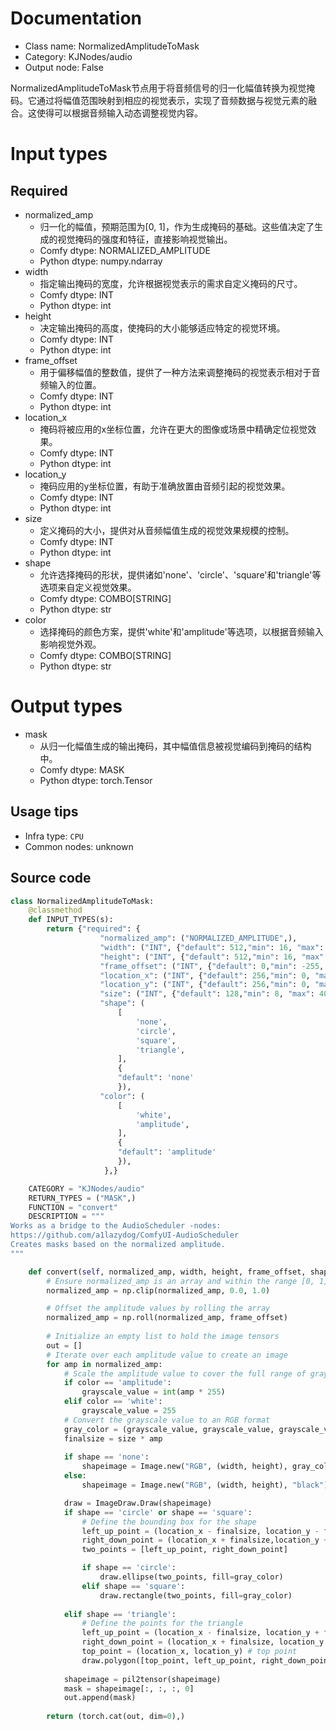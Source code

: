 
# Documentation
- Class name: NormalizedAmplitudeToMask
- Category: KJNodes/audio
- Output node: False

NormalizedAmplitudeToMask节点用于将音频信号的归一化幅值转换为视觉掩码。它通过将幅值范围映射到相应的视觉表示，实现了音频数据与视觉元素的融合。这使得可以根据音频输入动态调整视觉内容。

# Input types
## Required
- normalized_amp
    - 归一化的幅值，预期范围为[0, 1]，作为生成掩码的基础。这些值决定了生成的视觉掩码的强度和特征，直接影响视觉输出。
    - Comfy dtype: NORMALIZED_AMPLITUDE
    - Python dtype: numpy.ndarray
- width
    - 指定输出掩码的宽度，允许根据视觉表示的需求自定义掩码的尺寸。
    - Comfy dtype: INT
    - Python dtype: int
- height
    - 决定输出掩码的高度，使掩码的大小能够适应特定的视觉环境。
    - Comfy dtype: INT
    - Python dtype: int
- frame_offset
    - 用于偏移幅值的整数值，提供了一种方法来调整掩码的视觉表示相对于音频输入的位置。
    - Comfy dtype: INT
    - Python dtype: int
- location_x
    - 掩码将被应用的x坐标位置，允许在更大的图像或场景中精确定位视觉效果。
    - Comfy dtype: INT
    - Python dtype: int
- location_y
    - 掩码应用的y坐标位置，有助于准确放置由音频引起的视觉效果。
    - Comfy dtype: INT
    - Python dtype: int
- size
    - 定义掩码的大小，提供对从音频幅值生成的视觉效果规模的控制。
    - Comfy dtype: INT
    - Python dtype: int
- shape
    - 允许选择掩码的形状，提供诸如'none'、'circle'、'square'和'triangle'等选项来自定义视觉效果。
    - Comfy dtype: COMBO[STRING]
    - Python dtype: str
- color
    - 选择掩码的颜色方案，提供'white'和'amplitude'等选项，以根据音频输入影响视觉外观。
    - Comfy dtype: COMBO[STRING]
    - Python dtype: str

# Output types
- mask
    - 从归一化幅值生成的输出掩码，其中幅值信息被视觉编码到掩码的结构中。
    - Comfy dtype: MASK
    - Python dtype: torch.Tensor


## Usage tips
- Infra type: `CPU`
- Common nodes: unknown


## Source code
```python
class NormalizedAmplitudeToMask:
    @classmethod
    def INPUT_TYPES(s):
        return {"required": {
                    "normalized_amp": ("NORMALIZED_AMPLITUDE",),
                    "width": ("INT", {"default": 512,"min": 16, "max": 4096, "step": 1}),
                    "height": ("INT", {"default": 512,"min": 16, "max": 4096, "step": 1}),
                    "frame_offset": ("INT", {"default": 0,"min": -255, "max": 255, "step": 1}),
                    "location_x": ("INT", {"default": 256,"min": 0, "max": 4096, "step": 1}),
                    "location_y": ("INT", {"default": 256,"min": 0, "max": 4096, "step": 1}),
                    "size": ("INT", {"default": 128,"min": 8, "max": 4096, "step": 1}),
                    "shape": (
                        [   
                            'none',
                            'circle',
                            'square',
                            'triangle',
                        ],
                        {
                        "default": 'none'
                        }),
                    "color": (
                        [   
                            'white',
                            'amplitude',
                        ],
                        {
                        "default": 'amplitude'
                        }),
                     },}

    CATEGORY = "KJNodes/audio"
    RETURN_TYPES = ("MASK",)
    FUNCTION = "convert"
    DESCRIPTION = """
Works as a bridge to the AudioScheduler -nodes:  
https://github.com/a1lazydog/ComfyUI-AudioScheduler  
Creates masks based on the normalized amplitude.
"""

    def convert(self, normalized_amp, width, height, frame_offset, shape, location_x, location_y, size, color):
        # Ensure normalized_amp is an array and within the range [0, 1]
        normalized_amp = np.clip(normalized_amp, 0.0, 1.0)

        # Offset the amplitude values by rolling the array
        normalized_amp = np.roll(normalized_amp, frame_offset)
        
        # Initialize an empty list to hold the image tensors
        out = []
        # Iterate over each amplitude value to create an image
        for amp in normalized_amp:
            # Scale the amplitude value to cover the full range of grayscale values
            if color == 'amplitude':
                grayscale_value = int(amp * 255)
            elif color == 'white':
                grayscale_value = 255
            # Convert the grayscale value to an RGB format
            gray_color = (grayscale_value, grayscale_value, grayscale_value)
            finalsize = size * amp
            
            if shape == 'none':
                shapeimage = Image.new("RGB", (width, height), gray_color)
            else:
                shapeimage = Image.new("RGB", (width, height), "black")

            draw = ImageDraw.Draw(shapeimage)
            if shape == 'circle' or shape == 'square':
                # Define the bounding box for the shape
                left_up_point = (location_x - finalsize, location_y - finalsize)
                right_down_point = (location_x + finalsize,location_y + finalsize)
                two_points = [left_up_point, right_down_point]

                if shape == 'circle':
                    draw.ellipse(two_points, fill=gray_color)
                elif shape == 'square':
                    draw.rectangle(two_points, fill=gray_color)
                    
            elif shape == 'triangle':
                # Define the points for the triangle
                left_up_point = (location_x - finalsize, location_y + finalsize) # bottom left
                right_down_point = (location_x + finalsize, location_y + finalsize) # bottom right
                top_point = (location_x, location_y) # top point
                draw.polygon([top_point, left_up_point, right_down_point], fill=gray_color)
            
            shapeimage = pil2tensor(shapeimage)
            mask = shapeimage[:, :, :, 0]
            out.append(mask)
        
        return (torch.cat(out, dim=0),)

```
